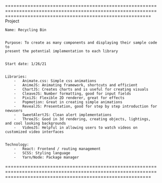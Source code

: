 ================================================================================================================================================================
Project

    Name: Recycling Bin


    Purpose: To create as many components and displaying their sample code to
    present the potential implementation to each library

    
    Start date: 1/26/21


    Libraries: 
        -   Animate.css: Simple css animations
        -   AnimeJS: Animating framework, shortcuts and efficient
        -   ChartJS: Creates charts and is useful for creating visuals
        -   CleaveJS: Number formatting, good for input fields
        -   PixiJS: Flexible 2D renderer, great for effects
        -   Popmotion: Great in creating simple animations
        -   RevealJS: Presentation, good for step by step introduction for newusers
        -   SweetAlertJS: Clean alert implementations
        -   ThreeJS: Good in 3d rendering, creating objects, lightings, and cool looking backgrounds
        -   VideoJS: Helpful in allowing users to watch videos on customized video interfaces


    Technology:
        -   React: Frontend / routing management
        -   SCSS: Styling language
        -   Yarn/Node: Package manager
        
================================================================================================================================================================